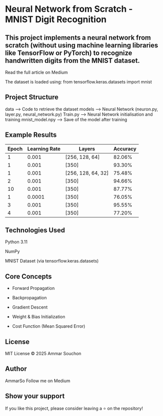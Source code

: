 # Neural Network from Scratch - MNIST Digit Recognition

## This project implements a neural network from scratch (without using machine learning libraries like TensorFlow or PyTorch) to recognize handwritten digits from the MNIST dataset.

Read the full article on Medium

The dataset is loaded using:
from tensorflow.keras.datasets import mnist

## Project Structure
data --> Code to retrieve the dataset
models --> Neural Network (neuron.py, layer.py, neural_network.py)
Train.py --> Neural Network initialisation and training
mnist_model.npy --> Save of the model after training

## Example Results

| Epoch | Learning Rate | Layers               | Accuracy |
|-------|---------------|----------------------|----------|
| 1     | 0.001         | [256, 128, 64]       | 82.06%   |
| 1     | 0.001         | [350]                | 93.30%   |
| 1     | 0.001         | [256, 128, 64, 32]   | 75.48%   |
| 2     | 0.001         | [350]                | 94.66%   |
| 10    | 0.001         | [350]                | 87.77%   |
| 1     | 0.0001        | [350]                | 76.05%   |
| 3     | 0.001         | [350]                | 95.55%   |
| 4     | 0.001         | [350]                | 77.20%   |


## Technologies Used

Python 3.11

NumPy

MNIST Dataset (via tensorflow.keras.datasets)

## Core Concepts

- Forward Propagation

- Backpropagation

- Gradient Descent

- Weight & Bias Initialization

- Cost Function (Mean Squared Error)

## License

MIT License © 2025 Ammar Souchon

## Author

AmmarSo Follow me on Medium 

## Show your support

If you like this project, please consider leaving a ⭐ on the repository!
